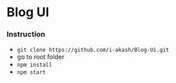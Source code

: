 # Blog UI

### Instruction

- `git clone https://github.com/i-akash/Blog-Ui.git` 
- go to root folder
- `npm install`
- `npm start`

